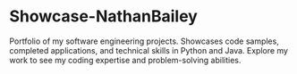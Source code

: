 # Showcase-NathanBailey
Portfolio of my software engineering projects. Showcases code samples, completed applications, and technical skills in Python and Java. Explore my work to see my coding expertise and problem-solving abilities.
